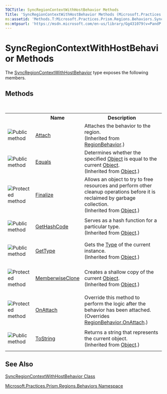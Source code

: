```yaml
---
TOCTitle: SyncRegionContextWithHostBehavior Methods
Title: 'SyncRegionContextWithHostBehavior Methods (Microsoft.Practices.Prism.Regions.Behaviors)'
ms:assetid: 'Methods.T:Microsoft.Practices.Prism.Regions.Behaviors.SyncRegionContextWithHostBehavior'
ms:mtpsurl: 'https://msdn.microsoft.com/en-us/library/Gg431079(v=PandP.50)'
---
```


# SyncRegionContextWithHostBehavior Methods

The [SyncRegionContextWithHostBehavior](https://msdn.microsoft.com/en-us/library/microsoft.practices.prism.regions.behaviors.syncregioncontextwithhostbehavior(v=pandp.50)) type exposes the following members.

## Methods
 
<table>
<colgroup>
<col width="10%" />
<col width="20%" />
<col width="60%" />
</colgroup>

<tbody><tr>
<th>
&nbsp;
</th>
<th>Name</th>
<th>Description</th>
</tr>
<tr>
<td>

![](https://msdn.microsoft.com/en-us/Gg431079.pubmethod(en-us,PandP.50).gif "Public method")
</td>
<td>
<a href="https://msdn.microsoft.com/en-us/library/microsoft.practices.prism.regions.regionbehavior.attach(v=pandp.50)">Attach</a>
</td>
<td>
<div>
Attaches the behavior to the region.
</div> (Inherited from <a href="https://msdn.microsoft.com/en-us/library/microsoft.practices.prism.regions.regionbehavior(v=pandp.50)">RegionBehavior</a>.)</td>
</tr>
<tr>
<td>

![](https://msdn.microsoft.com/en-us/Gg431079.pubmethod(en-us,PandP.50).gif "Public method")
</td>
<td>
<a href="http://msdn2.microsoft.com/en-us/library/bsc2ak47" target="_blank">Equals</a>
</td>
<td>
<div>Determines whether the specified <a href="http://msdn2.microsoft.com/en-us/library/e5kfa45b" target="_blank">Object</a> is equal to the current <a href="http://msdn2.microsoft.com/en-us/library/e5kfa45b" target="_blank">Object</a>.</div> (Inherited from <a href="http://msdn2.microsoft.com/en-us/library/e5kfa45b" target="_blank">Object</a>.)</td>
</tr>
<tr>
<td>

![](https://msdn.microsoft.com/en-us/Gg431079.protmethod(en-us,PandP.50).gif "Protected method")
</td>
<td>
<a href="http://msdn2.microsoft.com/en-us/library/4k87zsw7" target="_blank">Finalize</a>
</td>
<td>
<div>Allows an object to try to free resources and perform other cleanup operations before it is reclaimed by garbage collection.</div> (Inherited from <a href="http://msdn2.microsoft.com/en-us/library/e5kfa45b" target="_blank">Object</a>.)</td>
</tr>
<tr>
<td>

![](https://msdn.microsoft.com/en-us/Gg431079.pubmethod(en-us,PandP.50).gif "Public method")
</td>
<td>
<a href="http://msdn2.microsoft.com/en-us/library/zdee4b3y" target="_blank">GetHashCode</a>
</td>
<td>
<div>Serves as a hash function for a particular type. </div> (Inherited from <a href="http://msdn2.microsoft.com/en-us/library/e5kfa45b" target="_blank">Object</a>.)</td>
</tr>
<tr>
<td>

![](https://msdn.microsoft.com/en-us/Gg431079.pubmethod(en-us,PandP.50).gif "Public method")
</td>
<td>
<a href="http://msdn2.microsoft.com/en-us/library/dfwy45w9" target="_blank">GetType</a>
</td>
<td>
<div>Gets the <a href="http://msdn2.microsoft.com/en-us/library/42892f65" target="_blank">Type</a> of the current instance.</div> (Inherited from <a href="http://msdn2.microsoft.com/en-us/library/e5kfa45b" target="_blank">Object</a>.)</td>
</tr>
<tr>
<td>

![](https://msdn.microsoft.com/en-us/Gg431079.protmethod(en-us,PandP.50).gif "Protected method")
</td>
<td>
<a href="http://msdn2.microsoft.com/en-us/library/57ctke0a" target="_blank">MemberwiseClone</a>
</td>
<td>
<div>Creates a shallow copy of the current <a href="http://msdn2.microsoft.com/en-us/library/e5kfa45b" target="_blank">Object</a>.</div> (Inherited from <a href="http://msdn2.microsoft.com/en-us/library/e5kfa45b" target="_blank">Object</a>.)</td>
</tr>
<tr>
<td>

![](https://msdn.microsoft.com/en-us/Gg431079.protmethod(en-us,PandP.50).gif "Protected method")
</td>
<td>
<a href="https://msdn.microsoft.com/en-us/library/microsoft.practices.prism.regions.behaviors.syncregioncontextwithhostbehavior.onattach(v=pandp.50)">OnAttach</a>
</td>
<td>
<div>
Override this method to perform the logic after the behavior has been attached.
</div> (Overrides <a href="https://msdn.microsoft.com/en-us/library/microsoft.practices.prism.regions.regionbehavior.onattach(v=pandp.50)">RegionBehavior<span>.</span>OnAttach<span></span></a>.)</td>
</tr>
<tr>
<td>

![](https://msdn.microsoft.com/en-us/Gg431079.pubmethod(en-us,PandP.50).gif "Public method")
</td>
<td>
<a href="http://msdn2.microsoft.com/en-us/library/7bxwbwt2" target="_blank">ToString</a>
</td>
<td>
<div>Returns a string that represents the current object.</div> (Inherited from <a href="http://msdn2.microsoft.com/en-us/library/e5kfa45b" target="_blank">Object</a>.)</td>
</tr>
</tbody>
</table>

## See Also

[SyncRegionContextWithHostBehavior Class](https://msdn.microsoft.com/en-us/library/microsoft.practices.prism.regions.behaviors.syncregioncontextwithhostbehavior(v=pandp.50))

[Microsoft.Practices.Prism.Regions.Behaviors Namespace](https://msdn.microsoft.com/en-us/library/microsoft.practices.prism.regions.behaviors(v=pandp.50))
